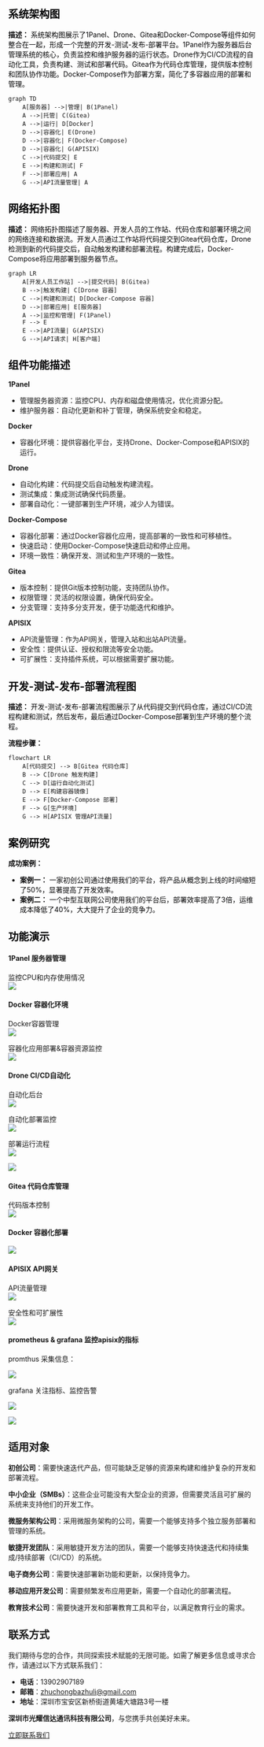## <font style="color:rgb(6, 6, 7);">系统架构图</font>
**<font style="color:rgb(6, 6, 7);">描述：</font>**<font style="color:rgb(6, 6, 7);"> 系统架构图展示了1Panel、Drone、Gitea和Docker-Compose等组件如何整合在一起，形成一个完整的开发-测试-发布-部署平台。1Panel作为服务器后台管理系统的核心，负责监控和维护服务器的运行状态。Drone作为CI/CD流程的自动化工具，负责构建、测试和部署代码。Gitea作为代码仓库管理，提供版本控制和团队协作功能。Docker-Compose作为部署方案，简化了多容器应用的部署和管理。</font>

```mermaid
graph TD
    A[服务器] -->|管理| B(1Panel)
    A -->|托管| C(Gitea)
    A -->|运行| D[Docker]
    D -->|容器化| E(Drone)
    D -->|容器化| F(Docker-Compose)
    D -->|容器化| G(APISIX)
    C -->|代码提交| E
    E -->|构建和测试| F
    F -->|部署应用| A
    G -->|API流量管理| A
```

## <font style="color:rgb(6, 6, 7);">网络拓扑图</font>
**<font style="color:rgb(6, 6, 7);">描述：</font>**<font style="color:rgb(6, 6, 7);"> 网络拓扑图描述了服务器、开发人员的工作站、代码仓库和部署环境之间的网络连接和数据流。开发人员通过工作站将代码提交到Gitea代码仓库，Drone检测到新的代码提交后，自动触发构建和部署流程。构建完成后，Docker-Compose将应用部署到服务器节点。</font>



```mermaid
graph LR
    A[开发人员工作站] -->|提交代码| B(Gitea)
    B -->|触发构建| C[Drone 容器]
    C -->|构建和测试| D[Docker-Compose 容器]
    D -->|部署应用| E[服务器]
    A -->|监控和管理| F(1Panel)
    F --> E
    E -->|API流量| G(APISIX)
    G -->|API请求| H[客户端]
```



## <font style="color:rgb(6, 6, 7);">组件功能描述</font>
**1Panel**

+ 管理服务器资源：监控CPU、内存和磁盘使用情况，优化资源分配。
+ 维护服务器：自动化更新和补丁管理，确保系统安全和稳定。

**Docker**

+ 容器化环境：提供容器化平台，支持Drone、Docker-Compose和APISIX的运行。

**Drone**

+ 自动化构建：代码提交后自动触发构建流程。
+ 测试集成：集成测试确保代码质量。
+ 部署自动化：一键部署到生产环境，减少人为错误。

**Docker-Compose**

+ 容器化部署：通过Docker容器化应用，提高部署的一致性和可移植性。
+ 快速启动：使用Docker-Compose快速启动和停止应用。
+ 环境一致性：确保开发、测试和生产环境的一致性。

**Gitea**

+ 版本控制：提供Git版本控制功能，支持团队协作。
+ 权限管理：灵活的权限设置，确保代码安全。
+ 分支管理：支持多分支开发，便于功能迭代和维护。

**APISIX**

+ API流量管理：作为API网关，管理入站和出站API流量。
+ 安全性：提供认证、授权和限流等安全功能。
+ 可扩展性：支持插件系统，可以根据需要扩展功能。

## <font style="color:rgb(6, 6, 7);">开发-测试-发布-部署流程图</font>
**<font style="color:rgb(6, 6, 7);">描述：</font>**<font style="color:rgb(6, 6, 7);"> 开发-测试-发布-部署流程图展示了从代码提交到代码仓库，通过CI/CD流程构建和测试，然后发布，最后通过Docker-Compose部署到生产环境的整个流程。</font>

**<font style="color:rgb(6, 6, 7);">流程步骤：</font>**



```mermaid
flowchart LR
    A[代码提交] --> B[Gitea 代码仓库]
    B --> C[Drone 触发构建]
    C --> D[运行自动化测试]
    D --> E[构建容器镜像]
    E --> F[Docker-Compose 部署]
    F --> G[生产环境]
    G --> H[APISIX 管理API流量]
```



## <font style="color:rgb(6, 6, 7);">案例研究</font>
**<font style="color:rgb(6, 6, 7);">成功案例：</font>**

+ **<font style="color:rgb(6, 6, 7);">案例一：</font>**<font style="color:rgb(6, 6, 7);"> </font><font style="color:rgb(6, 6, 7);">一家初创公司通过使用我们的平台，将产品从概念到上线的时间缩短了50%，显著提高了开发效率。</font>
+ **<font style="color:rgb(6, 6, 7);">案例二：</font>**<font style="color:rgb(6, 6, 7);"> 一个中型互联网公司使用我们的平台后，部署效率提高了3倍，运维成本降低了40%，大大提升了企业的竞争力。</font>

<font style="color:rgb(6, 6, 7);"></font>



## <font style="color:rgb(6, 6, 7);">功能演示</font>
#### 1Panel 服务器管理
监控CPU和内存使用情况  
![](images/image1.png)  


#### Docker 容器化环境
Docker容器管理  
![](images/image2.png)

容器化应用部署&容器资源监控  
![](images/image3.png)

#### Drone CI/CD自动化
自动化后台  
![](images/image4.png)

自动化部署监控  
![](images/image5.png)

部署运行流程  
![](images/image6.png)

![](images/image7.png)



#### Gitea 代码仓库管理
代码版本控制  
![](images/image8.png)

#### Docker 容器化部署
![](images/image9.png)

#### APISIX API网关
API流量管理  
![](images/image10.png)

安全性和可扩展性  
![](images/image11.png)



#### prometheus & grafana 监控apisix的指标
promthus 采集信息：

![](images/image12.png)

grafana 关注指标、监控告警

![](images/image13.png)

![](images/image14.png)



## 适用对象
**初创公司**：需要快速迭代产品，但可能缺乏足够的资源来构建和维护复杂的开发和部署流程。

**中小企业（SMBs）**：这些企业可能没有大型企业的资源，但需要灵活且可扩展的系统来支持他们的开发工作。

**微服务架构公司**：采用微服务架构的公司，需要一个能够支持多个独立服务部署和管理的系统。

**敏捷开发团队**：采用敏捷开发方法的团队，需要一个能够支持快速迭代和持续集成/持续部署（CI/CD）的系统。

**电子商务公司**：需要快速部署新功能和更新，以保持竞争力。

**移动应用开发公司**：需要频繁发布应用更新，需要一个自动化的部署流程。

**教育技术公司**：需要快速开发和部署教育工具和平台，以满足教育行业的需求。



## 联系方式

我们期待与您的合作，共同探索技术赋能的无限可能。如需了解更多信息或寻求合作，请通过以下方式联系我们：

- **电话**：13902907189
- **邮箱**：zhuchongbazhuli@gmail.com
- **地址**：深圳市宝安区新桥街道黄埔大塘路3号一楼

**深圳市光耀信达通讯科技有限公司**，与您携手共创美好未来。

[立即联系我们](mailto:zhuchongbazhuli@gmail.com)
